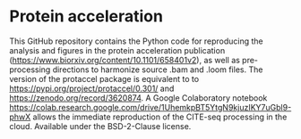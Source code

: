# Protein acceleration

This GitHub repository contains the Python code for reproducing the analysis and figures in the protein acceleration publication (https://www.biorxiv.org/content/10.1101/658401v2), as well as pre-processing directions to harmonize source .bam and .loom files. 
The version of the protaccel package is equivalent to to https://pypi.org/project/protaccel/0.301/ and https://zenodo.org/record/3620874. A Google Colaboratory notebook https://colab.research.google.com/drive/1UhemkpBT5YtgN9kjuzIKY7uGbl9-phwX allows the immediate reproduction of the CITE-seq processing in the cloud. Available under the BSD-2-Clause license.
